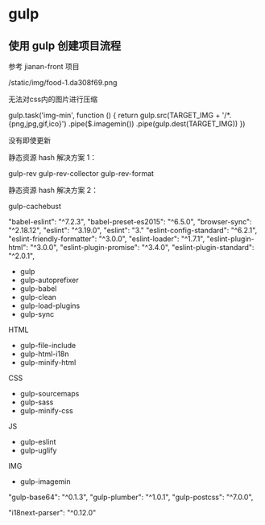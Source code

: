 # gulp

## 使用 gulp 创建项目流程

参考 jianan-front 项目

/static/img/food-1.da308f69.png

无法对css内的图片进行压缩



gulp.task('img-min', function () {
    return gulp.src(TARGET_IMG + '/*.{png,jpg,gif,ico}')
        .pipe($.imagemin())
        .pipe(gulp.dest(TARGET_IMG))
})


没有即使更新

静态资源 hash 解决方案 1：

gulp-rev
gulp-rev-collector
gulp-rev-format


静态资源 hash 解决方案 2：

gulp-cachebust



"babel-eslint": "^7.2.3",
"babel-preset-es2015": "^6.5.0",
"browser-sync": "^2.18.12",
"eslint": "^3.19.0",
"eslint": "3."
"eslint-config-standard": "^6.2.1",
"eslint-friendly-formatter": "^3.0.0",
"eslint-loader": "^1.7.1",
"eslint-plugin-html": "^3.0.0",
"eslint-plugin-promise": "^3.4.0",
"eslint-plugin-standard": "^2.0.1",


* gulp
* gulp-autoprefixer
* gulp-babel
* gulp-clean
* gulp-load-plugins
* gulp-sync

HTML

* gulp-file-include
* gulp-html-i18n
* gulp-minify-html

CSS 

* gulp-sourcemaps
* gulp-sass
* gulp-minify-css

JS

* gulp-eslint
* gulp-uglify

IMG

* gulp-imagemin


"gulp-base64": "^0.1.3",
"gulp-plumber": "^1.0.1",
"gulp-postcss": "^7.0.0",

"i18next-parser": "^0.12.0"